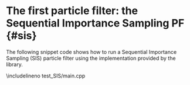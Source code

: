 # The first particle filter: the Sequential Importance Sampling PF {#sis}

The following snippet code shows how to run a Sequential Importance Sampling (SIS) particle filter using the implementation provided by the library.<br>

\includelineno test_SIS/main.cpp
